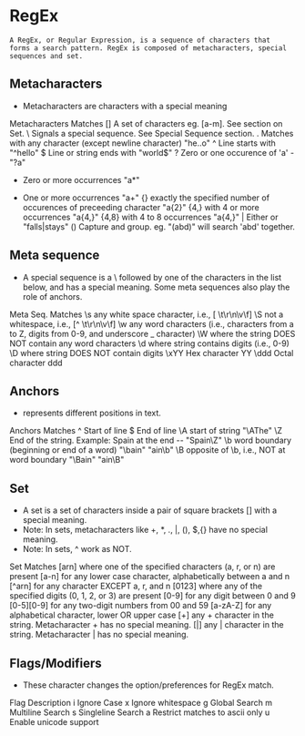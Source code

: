 # RegEx

	A RegEx, or Regular Expression, is a sequence of characters that
	forms a search pattern. RegEx is composed of metacharacters, special
	sequences and set.

## Metacharacters
- Metacharacters are characters with a special meaning

Metacharacters 	Matches
[] 	A set of characters eg. [a-m]. See section on Set.
\ 	Signals a special sequence. See Special Sequence section.
. 	Matches with any character (except newline character) 	"he..o"
^ 	Line starts with 	"^hello"
$ 	Line or string ends with 	"world$"
?	Zero or one occurence of 'a' - "?a"
* 	Zero or more occurrences 	"a*"
+ 	One or more occurrences 	"a+"
{} 	exactly the specified number of occurences of preceeding character 	"a{2}"
{4,}	with 4 or more occurrences	"a{4,}"
{4,8}	with 4 to 8 occurrences	"a{4,}"
| 	Either or 	"falls|stays"
() 	Capture and group. eg. "(abd)" will search 'abd' together.

## Meta sequence
- A special sequence is a \ followed by one of the characters in the list below,
 and has a special meaning. Some meta sequences also play the role of anchors.

Meta Seq. 	Matches
\s 	any white space character, i.e., [ \t\r\n\v\f]
\S 	not a whitespace, i.e., [^ \t\r\n\v\f]
\w 	any word characters (i.e., characters from a to Z,
	digits from 0-9, and underscore _ character)
\W 	where the string DOES NOT contain any word characters
\d 	where string contains digits (i.e., 0-9)
\D 	where string DOES NOT contain digits
\xYY	Hex character YY
\ddd	Octal character ddd

## Anchors
- represents different positions in text.

Anchors		Matches
^	Start of line
$	End of line
\A 	start of string 	"\AThe"
\Z 	End of the string. Example: Spain at the end -- "Spain\Z"
\b 	word boundary (beginning or end of a word) 	"\bain" "ain\b"
\B 	opposite of \b, i.e., NOT at word boundary 	"\Bain" "ain\B"

## Set
- A set is a set of characters inside a pair of square brackets [] with a special meaning.
- Note: In sets, metacharacters like +, *, ., |, (), $,{} have no special meaning.
- Note: In sets, ^ work as NOT.

Set			Matches
[arn] 	where one of the specified characters (a, r, or n) are present
[a-n] 	for any lower case character, alphabetically between a and n
[^arn] 	for any character EXCEPT a, r, and n
[0123] 	where any of the specified digits (0, 1, 2, or 3) are present
[0-9] 	for any digit between 0 and 9
[0-5][0-9] 	for any two-digit numbers from 00 and 59
[a-zA-Z] 	for any alphabetical character, lower OR upper case
[+] 	any + character in the string. Metacharacter + has no special meaning.
[|] 	any | character in the string. Metacharacter | has no special meaning.

## Flags/Modifiers
- These character changes the option/preferences for RegEx match.

Flag	Description
i	Ignore Case
x	Ignore whitespace
g	Global Search
m	Multiline Search
s	Singleline Search
a	Restrict matches to ascii only
u	Enable unicode support
